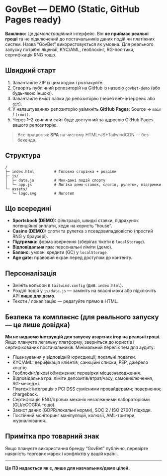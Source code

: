 # GovBet — DEMO (Static, GitHub Pages ready)

**Важливо:** Це _демонстраційний_ інтерфейс. Він **не приймає реальні гроші** та не підключений до постачальників даних подій чи платіжних систем.
Назва “GovBet” використовується як умовна. Для реального запуску потрібні ліцензії, KYC/AML, геоблокінг, RG-політики, сертифікація RNG тощо.

## Швидкий старт
1. Завантажте ZIP із цим кодом і розпакуйте.
2. Створіть публічний репозиторій на GitHub із назвою `govbet-demo` (або будь-якою іншою).
3. Завантажте вміст папки до репозиторію (через веб-інтерфейс або `git`).
4. У налаштуваннях репозиторію увімкніть **GitHub Pages**: Source → `main` / `(root)`.
5. Через 1–2 хвилини сайт буде доступний за адресою GitHub Pages вашого репозиторію.

> Все працює як **SPA** на чистому HTML+JS+TailwindCDN — без бекенда.

## Структура
```
/
├─ index.html         # Головна сторінка + розділи
├─ js/
│  ├─ data.js         # Мок-дані подій спорту
│  └─ app.js          # Логіка демо-ставок, слотів, рулетки, підтримки
└─ assets/
   └─ logo.svg        # Логотип
```

## Що всередині
- **Sportsbook (DEMO):** фільтрація, швидкі ставки, підрахунок потенційної виплати, хедж на користь “house”.
- **Casino (DEMO):** слоти та рулетка з псевдовипадковістю (простий RNG у браузері).
- **Підтримка:** форма звернення (зберігає тікети в `localStorage`). 
- **Відповідальна гра:** персональні ліміти (демо).
- **Баланс:** умовні кредити (GC) у `localStorage`.
- **Age gate:** правовий екран перед доступом до контенту.

## Персоналізація
- Змініть кольори в `tailwind.config` (див. `index.html`).
- Розділ подій у `js/data.js` — замініть на власні моки або підключіть API **лише для демо**.
- Тексти / локалізацію — редагуйте прямо в HTML.

## Безпека та комплаєнс (для реального запуску — це лише довідка)
**Ми не надаємо інструкцій для запуску азартних ігор на реальні гроші.** Якщо плануєте легальну платформу, зверніться до юристів і сертифікованих постачальників. Мінімальний перелік тем для аудиту:
- Ліцензування у відповідній юрисдикції; локальні податки.
- KYC/AML: верифікація клієнтів, санкційні списки, PEP, джерело коштів.
- Геоблокінг/вікові обмеження; перевірки місцезнаходження.
- Відповідальна гра: ліміти депозитів/втрат/часу, самовиключення, RG-меседжі.
- Платежі: інтеграція з PCI DSS сумісними провайдерами; повернення; chargeback.
- Сертифікація RNG/ігрових механік незалежними лабораторіями (GLI/eCOGRA тощо).
- Захист даних (GDPR/локальні норми), SOC 2 / ISO 27001 підходи.
- Постійний моніторинг маніпуляцій, колюзії, AML-тригери, журналювання.

## Примітка про товарний знак
Якщо плануєте використання бренду “GovBet” публічно, перевірте наявність торгових марок і конфліктів у вашій країні.

---

**Це ПЗ надається як є, лише для навчальних/демо цілей.**
